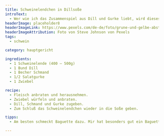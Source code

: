 ```yaml
---
title: Schweinelendchen in Dillsoße
introText:
  - Wer wie ich das Zusammenspiel aus Dill und Gurke liebt, wird dieses Gericht schnell vergöttern.
headerImage: placeholder8
headerImageLink: https://www.pexels.com/de-de/foto/grune-und-gelbe-abstrakte-malerei-4943165/
headerImageAttribution: Foto von Steve Johnson von Pexels
tags:
  - schwein

category: hauptgericht

ingredients:
  - 1 Schweinelende (400 – 500g)
  - 1 Bund Dill
  - 1 Becher Schmand
  - 1/2 Salatgurke
  - 1 Zwiebel

recipe:
  - Fleisch anbraten und herausnehmen.
  - Zwiebel würfeln und anbraten.
  - Dill, Schmand und Gurke zugeben.
  - Zum Schluß das Schweinelendchen wieder in die Soße geben.

tipps:
  - Am besten schmeckt Baguette dazu. Mir hat besonders gut ein Baguette mit Roggenanteil dazu geschmeckt.

---
```

